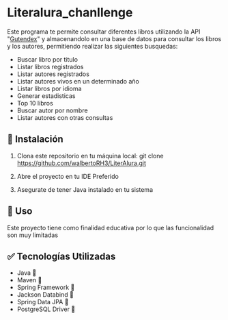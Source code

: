 # Literalura_chanllenge

Este programa te permite consultar diferentes libros utilizando la API "[Gutendex](https://gutendex.com)" 
y almacenandolo en una base de datos para consultar los libros y los autores, 
permitiendo realizar las siguientes busquedas:

* Buscar libro por titulo
* Listar libros registrados
* Listar autores registrados
* Listar autores vivos en un determinado año
* Listar libros por idioma
* Generar estadisticas
* Top 10 libros
* Buscar autor por nombre
* Listar autores con otras consultas

## 🚀 Instalación

1. Clona este repositorio en tu máquina local:
   git clone https://github.com/walbertoRH3/LiterAlura.git

2. Abre el proyecto en tu IDE Preferido
3. Asegurate de tener Java instalado en tu sistema

## 💼 Uso
Este proyecto tiene como finalidad educativa por lo que las funcionalidad son muy limitadas

## ✅ Tecnologías Utilizadas
- Java 🔧
- Maven 🔧
- Spring Framework 🔧
- Jackson Databind 🔧
- Spring Data JPA 🔧
- PostgreSQL Driver 🔧

